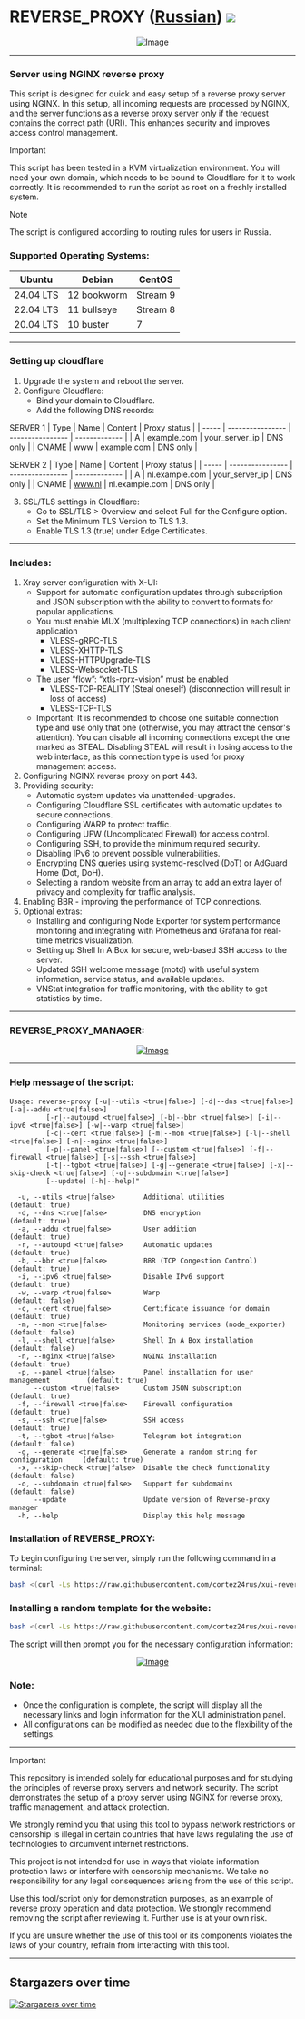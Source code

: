 # REVERSE_PROXY ([Russian](/README_RU.md)) <img src="https://img.shields.io/github/stars/cortez24rus/xui-reverse-proxy?style=social" /> 
<p align="center"><a href="#"><img src="./media/xui.png" alt="Image" ></a></p>

-----

### Server using NGINX reverse proxy
This script is designed for quick and easy setup of a reverse proxy server using NGINX. In this setup, all incoming requests are processed by NGINX, and the server functions as a reverse proxy server only if the request contains the correct path (URI). This enhances security and improves access control management.

> [!IMPORTANT]
>  This script has been tested in a KVM virtualization environment. You will need your own domain, which needs to be bound to Cloudflare for it to work correctly. It is recommended to run the script as root on a freshly installed system.

> [!NOTE]
> The script is configured according to routing rules for users in Russia.

### Supported Operating Systems:

| **Ubuntu**       | **Debian**      | **CentOS**      |
|------------------|-----------------|-----------------|
| 24.04 LTS        | 12 bookworm     | Stream 9        |
| 22.04 LTS        | 11 bullseye     | Stream 8        |
| 20.04 LTS        | 10 buster       | 7               |

-----

### Setting up cloudflare
1. Upgrade the system and reboot the server.
2. Configure Cloudflare:
   - Bind your domain to Cloudflare.
   - Add the following DNS records:

SERVER 1
| Type  | Name             | Content          | Proxy status  |
| ----- | ---------------- | ---------------- | ------------- |
| A     | example.com      | your_server_ip   | DNS only      |
| CNAME | www              | example.com      | DNS only      |

SERVER 2
| Type  | Name             | Content          | Proxy status  |
| ----- | ---------------- | ---------------- | ------------- |
| A     | nl.example.com   | your_server_ip   | DNS only      |
| CNAME | www.nl           | nl.example.com   | DNS only      |
   
3. SSL/TLS settings in Cloudflare:
   - Go to SSL/TLS > Overview and select Full for the Configure option.
   - Set the Minimum TLS Version to TLS 1.3.
   - Enable TLS 1.3 (true) under Edge Certificates.

-----

### Includes:
  
1. Xray server configuration with X-UI:
   - Support for automatic configuration updates through subscription and JSON subscription with the ability to convert to formats for popular applications.
   - You must enable MUX (multiplexing TCP connections) in each client application
     - VLESS-gRPC-TLS
     - VLESS-XHTTP-TLS
     - VLESS-HTTPUpgrade-TLS
     - VLESS-Websocket-TLS
   - The user “flow”: “xtls-rprx-vision” must be enabled
     - VLESS-TCP-REALITY (Steal oneself) (disconnection will result in loss of access)
     - VLESS-TCP-TLS
   - Important: It is recommended to choose one suitable connection type and use only that one (otherwise, you may attract the censor's attention). You can disable all incoming connections except the one marked as STEAL. Disabling STEAL will result in losing access to the web interface, as this connection type is used for proxy management access.
2. Configuring NGINX reverse proxy on port 443.
3. Providing security:
   - Automatic system updates via unattended-upgrades.
   - Configuring Cloudflare SSL certificates with automatic updates to secure connections.
   - Configuring WARP to protect traffic.
   - Configuring UFW (Uncomplicated Firewall) for access control.
   - Configuring SSH, to provide the minimum required security.
   - Disabling IPv6 to prevent possible vulnerabilities.
   - Encrypting DNS queries using systemd-resolved (DoT) or AdGuard Home (Dot, DoH).
   - Selecting a random website from an array to add an extra layer of privacy and complexity for traffic analysis.
4. Enabling BBR - improving the performance of TCP connections.
5. Optional extras:
   - Installing and configuring Node Exporter for system performance monitoring and integrating with Prometheus and Grafana for real-time metrics visualization.
   - Setting up Shell In A Box for secure, web-based SSH access to the server.
   - Updated SSH welcome message (motd) with useful system information, service status, and available updates.
   - VNStat integration for traffic monitoring, with the ability to get statistics by time.

-----

### REVERSE_PROXY_MANAGER:

<p align="center"><a href="#"><img src="./media/reverse_proxy_manager.png" alt="Image"></a></p>

-----

### Help message of the script:
```
Usage: reverse-proxy [-u|--utils <true|false>] [-d|--dns <true|false>] [-a|--addu <true|false>]
         [-r|--autoupd <true|false>] [-b|--bbr <true|false>] [-i|--ipv6 <true|false>] [-w|--warp <true|false>]
         [-c|--cert <true|false>] [-m|--mon <true|false>] [-l|--shell <true|false>] [-n|--nginx <true|false>]
         [-p|--panel <true|false>] [--custom <true|false>] [-f|--firewall <true|false>] [-s|--ssh <true|false>]
         [-t|--tgbot <true|false>] [-g|--generate <true|false>] [-x|--skip-check <true|false>] [-o|--subdomain <true|false>]
         [--update] [-h|--help]"

  -u, --utils <true|false>       Additional utilities                           (default: true)
  -d, --dns <true|false>         DNS encryption                                 (default: true)
  -a, --addu <true|false>        User addition                                  (default: true)
  -r, --autoupd <true|false>     Automatic updates                              (default: true)
  -b, --bbr <true|false>         BBR (TCP Congestion Control)                   (default: true)
  -i, --ipv6 <true|false>        Disable IPv6 support                           (default: true)
  -w, --warp <true|false>        Warp                                           (default: false)
  -c, --cert <true|false>        Certificate issuance for domain                (default: true)
  -m, --mon <true|false>         Monitoring services (node_exporter)            (default: false)
  -l, --shell <true|false>       Shell In A Box installation                    (default: false)
  -n, --nginx <true|false>       NGINX installation                             (default: true)
  -p, --panel <true|false>       Panel installation for user management         (default: true)
      --custom <true|false>      Custom JSON subscription                       (default: true)
  -f, --firewall <true|false>    Firewall configuration                         (default: true)
  -s, --ssh <true|false>         SSH access                                     (default: true)
  -t, --tgbot <true|false>       Telegram bot integration                       (default: false)
  -g, --generate <true|false>    Generate a random string for configuration     (default: true)
  -x, --skip-check <true|false>  Disable the check functionality                (default: false)
  -o, --subdomain <true|false>   Support for subdomains                         (default: false)
      --update                   Update version of Reverse-proxy manager
  -h, --help                     Display this help message
```

### Installation of REVERSE_PROXY:

To begin configuring the server, simply run the following command in a terminal:
```sh
bash <(curl -Ls https://raw.githubusercontent.com/cortez24rus/xui-reverse-proxy/refs/heads/main/reverse_proxy.sh)
```

### Installing a random template for the website:
```sh
bash <(curl -Ls https://raw.githubusercontent.com/cortez24rus/xui-reverse-proxy/refs/heads/main/reverse_proxy_random_site.sh)
```

The script will then prompt you for the necessary configuration information:

<p align="center"><a href="#"><img src="./media/xui_rp_install.png" alt="Image"></a></p>

### Note: 
- Once the configuration is complete, the script will display all the necessary links and login information for the XUI administration panel.
- All configurations can be modified as needed due to the flexibility of the settings.

-----

> [!IMPORTANT]
> This repository is intended solely for educational purposes and for studying the principles of reverse proxy servers and network security. The script demonstrates the setup of a proxy server using NGINX for reverse proxy, traffic management, and attack protection.
>
>We strongly remind you that using this tool to bypass network restrictions or censorship is illegal in certain countries that have laws regulating the use of technologies to circumvent internet restrictions.
>
>This project is not intended for use in ways that violate information protection laws or interfere with censorship mechanisms. We take no responsibility for any legal consequences arising from the use of this script.
>
>Use this tool/script only for demonstration purposes, as an example of reverse proxy operation and data protection. We strongly recommend removing the script after reviewing it. Further use is at your own risk.
>
>If you are unsure whether the use of this tool or its components violates the laws of your country, refrain from interacting with this tool.

-----

## Stargazers over time
[![Stargazers over time](https://starchart.cc/cortez24rus/xui-reverse-proxy.svg?variant=adaptive)](https://starchart.cc/cortez24rus/xui-reverse-proxy)
